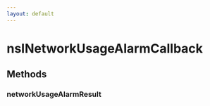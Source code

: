 ```yaml
---
layout: default
---
```


# nsINetworkUsageAlarmCallback #

## Methods ##

### networkUsageAlarmResult ###
